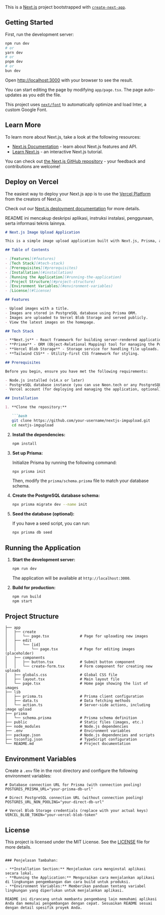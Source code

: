 This is a [Next.js](https://nextjs.org/) project bootstrapped with [`create-next-app`](https://github.com/vercel/next.js/tree/canary/packages/create-next-app).

## Getting Started

First, run the development server:

```bash
npm run dev
# or
yarn dev
# or
pnpm dev
# or
bun dev
```

Open [http://localhost:3000](http://localhost:3000) with your browser to see the result.

You can start editing the page by modifying `app/page.tsx`. The page auto-updates as you edit the file.

This project uses [`next/font`](https://nextjs.org/docs/basic-features/font-optimization) to automatically optimize and load Inter, a custom Google Font.

## Learn More

To learn more about Next.js, take a look at the following resources:

- [Next.js Documentation](https://nextjs.org/docs) - learn about Next.js features and API.
- [Learn Next.js](https://nextjs.org/learn) - an interactive Next.js tutorial.

You can check out [the Next.js GitHub repository](https://github.com/vercel/next.js/) - your feedback and contributions are welcome!

## Deploy on Vercel

The easiest way to deploy your Next.js app is to use the [Vercel Platform](https://vercel.com/new?utm_medium=default-template&filter=next.js&utm_source=create-next-app&utm_campaign=create-next-app-readme) from the creators of Next.js.

Check out our [Next.js deployment documentation](https://nextjs.org/docs/deployment) for more details.


README ini mencakup deskripsi aplikasi, instruksi instalasi, penggunaan, serta informasi teknis lainnya.

```markdown
# Next.js Image Upload Application

This is a simple image upload application built with Next.js, Prisma, and Vercel Blob Storage. Users can upload images with a title, and these images will be stored in a PostgreSQL database and displayed on the homepage.

## Table of Contents

- [Features](#features)
- [Tech Stack](#tech-stack)
- [Prerequisites](#prerequisites)
- [Installation](#installation)
- [Running the Application](#running-the-application)
- [Project Structure](#project-structure)
- [Environment Variables](#environment-variables)
- [License](#license)

## Features

- Upload images with a title.
- Images are stored in PostgreSQL database using Prisma ORM.
- Images are uploaded to Vercel Blob Storage and served publicly.
- View the latest images on the homepage.

## Tech Stack

- **Next.js** - React framework for building server-rendered applications.
- **Prisma** - ORM (Object-Relational Mapping) tool for managing the PostgreSQL database.
- **Vercel Blob Storage** - Storage service for handling file uploads.
- **Tailwind CSS** - Utility-first CSS framework for styling.

## Prerequisites

Before you begin, ensure you have met the following requirements:

- Node.js installed (v14.x or later)
- PostgreSQL database instance (you can use Neon.tech or any PostgreSQL provider)
- Vercel account (for deploying and managing the application, optional)

## Installation

1. **Clone the repository:**

   ```bash
   git clone https://github.com/your-username/nextjs-imgupload.git
   cd nextjs-imgupload
   ```

2. **Install the dependencies:**

   ```bash
   npm install
   ```

3. **Set up Prisma:**

   Initialize Prisma by running the following command:

   ```bash
   npx prisma init
   ```

   Then, modify the `prisma/schema.prisma` file to match your database schema. 

4. **Create the PostgreSQL database schema:**

   ```bash
   npx prisma migrate dev --name init
   ```

5. **Seed the database (optional):**

   If you have a seed script, you can run:

   ```bash
   npx prisma db seed
   ```

## Running the Application

1. **Start the development server:**

   ```bash
   npm run dev
   ```

   The application will be available at `http://localhost:3000`.

2. **Build for production:**

   ```bash
   npm run build
   npm start
   ```

## Project Structure

```plaintext
├── app
│   ├── create
│   │   └── page.tsx              # Page for uploading new images
│   ├── edit
│   │   └── [id]
│   │       └── page.tsx          # Page for editing images (placeholder)
│   ├── components
│   │   ├── button.tsx            # Submit button component
│   │   └── create-form.tsx       # Form component for creating new uploads
│   ├── globals.css               # Global CSS file
│   ├── layout.tsx                # Main layout file
│   └── page.tsx                  # Home page showing the list of images
├── lib
│   ├── prisma.ts                 # Prisma client configuration
│   ├── data.ts                   # Data fetching methods
│   └── action.ts                 # Server-side actions, including image upload
├── prisma
│   └── schema.prisma             # Prisma schema definition
├── public                        # Static files (images, etc.)
├── node_modules                  # Node.js dependencies
├── .env                          # Environment variables
├── package.json                  # Node.js dependencies and scripts
├── tsconfig.json                 # TypeScript configuration
└── README.md                     # Project documentation
```

## Environment Variables

Create a `.env` file in the root directory and configure the following environment variables:

```plaintext
# Database connection URL for Prisma (with connection pooling)
POSTGRES_PRISMA_URL="your-prisma-db-url"

# Direct PostgreSQL connection URL (without connection pooling)
POSTGRES_URL_NON_POOLING="your-direct-db-url"

# Vercel Blob Storage credentials (replace with your actual keys)
VERCEL_BLOB_TOKEN="your-vercel-blob-token"
```

## License

This project is licensed under the MIT License. See the [LICENSE](LICENSE) file for more details.
```

### Penjelasan Tambahan:

- **Installation Section:** Menjelaskan cara menginstal aplikasi secara lokal.
- **Running the Application:** Menguraikan cara menjalankan aplikasi di lingkungan pengembangan dan cara build untuk produksi.
- **Environment Variables:** Memberikan panduan tentang variabel lingkungan yang diperlukan untuk menjalankan aplikasi.

README ini dirancang untuk membantu pengembang lain memahami aplikasi Anda dan memulai pengembangan dengan cepat. Sesuaikan README sesuai dengan detail spesifik proyek Anda.